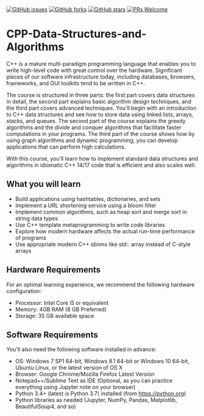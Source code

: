[![GitHub issues](https://img.shields.io/github/issues/TrainingByPackt/CPP-Data-Structures-and-Algorithms.svg)](https://github.com/TrainingByPackt/CPP-Data-Structures-and-Algorithms/issues)
[![GitHub forks](https://img.shields.io/github/forks/TrainingByPackt/CPP-Data-Structures-and-Algorithms.svg)](https://github.com/TrainingByPackt/CPP-Data-Structures-and-Algorithms/network)
[![GitHub stars](https://img.shields.io/github/stars/TrainingByPackt/CPP-Data-Structures-and-Algorithms.svg)](https://github.com/TrainingByPackt/CPP-Data-Structures-and-Algorithms/stargazers)
[![PRs Welcome](https://img.shields.io/badge/PRs-welcome-brightgreen.svg)](https://github.com/TrainingByPackt/CPP-Data-Structures-and-Algorithms/pulls)

# CPP-Data-Structures-and-Algorithms
C++ is a mature multi-paradigm programming language that enables you to write high-level code with great control over the hardware. Significant pieces of our software infrastructure today, including databases, browsers, frameworks, and GUI toolkits tend to be written in C++.

The course is structured in three parts: the first part covers data structures in detail, the second part explains basic algorithm design techniques, and the third part covers advanced techniques. You'll begin with an introduction to C++ data structures and see how to store data using linked lists, arrays, stacks, and queues. The second part of the course explains the greedy algorithms and the divide and conquer algorithms that facilitate faster computations in your programs. The third part of the course shows how by using graph algorithms and dynamic programming, you can develop applications that can perform high calculations.  

With this course, you’ll learn how to implement standard data structures and algorithms in idiomatic C++ 14/17 code that is efficient and also scales well.

## What you will learn
* Build applications using hashtables, dictionaries, and sets
* Implement a URL shortening service using a bloom filter
* Implement common algorithms, such as heap sort and merge sort in string data types
* Use C++ template metaprogramming to write code libraries
* Explore how modern hardware affects the actual run-time performance of programs
* Use appropriate modern C++ idioms like std:: array instead of C-style arrays

## Hardware Requirements
For an optimal learning experience, we recommend the following hardware configuration:
* Processor: Intel Core i5 or equivalent
* Memory: 4GB RAM (8 GB Preferred)
* Storage: 35 GB available space

## Software Requirements
You'll also need the following software installed in advance:
* OS: Windows 7 SP1 64-bit, Windows 8.1 64-bit or Windows 10 64-bit, Ubuntu Linux, or the latest version of OS X
* Browser: Google Chrome/Mozilla Firefox Latest Version
* Notepad++/Sublime Text as IDE (Optional, as you can practice everything using Jupyter note on your browser)
* Python 3.4+ (latest is Python 3.7) installed (from https://python.org)
* Python libraries as needed (Jupyter, NumPy, Pandas, Matplotlib, BeautifulSoup4, and so)
